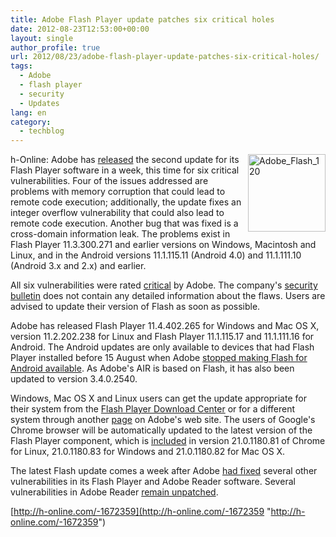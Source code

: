 ```yaml
---
title: Adobe Flash Player update patches six critical holes
date: 2012-08-23T12:53:00+00:00
layout: single
author_profile: true
url: 2012/08/23/adobe-flash-player-update-patches-six-critical-holes/
tags:
  - Adobe
  - flash player
  - security
  - Updates
lang: en
category: 
  - techblog
---
```

<a href="http://lh5.ggpht.com/-cl4YyDO42hg/UDYgqworJcI/AAAAAAAAHJA/KjHVTTHAeAU/s1600-h/Adobe_Flash_120%25255B3%25255D.png" target="_blank"><img title="Adobe_Flash_120" border="0" alt="Adobe_Flash_120" align="right" src="http://lh4.ggpht.com/-UBA2J9Xxfxs/UDYgs1MunfI/AAAAAAAAHJI/7Qq7qp--OU0/Adobe_Flash_120_thumb%25255B1%25255D.png?imgmax=800" width="124" height="124" /></a>h-Online: Adobe has [released](http://blogs.adobe.com/psirt/2012/08/security-updates-available-for-adobe-flash-player-apsb12-19.html) the second update for its Flash Player software in a week, this time for six critical vulnerabilities. Four of the issues addressed are problems with memory corruption that could lead to remote code execution; additionally, the update fixes an integer overflow vulnerability that could also lead to remote code execution. Another bug that was fixed is a cross-domain information leak. The problems exist in Flash Player 11.3.300.271 and earlier versions on Windows, Macintosh and Linux, and in the Android versions 11.1.115.11 (Android 4.0) and 11.1.111.10 (Android 3.x and 2.x) and earlier. 

All six vulnerabilities were rated [critical](http://www.adobe.com/support/security/severity_ratings.html) by Adobe. The company's [security bulletin](http://www.adobe.com/support/security/bulletins/apsb12-19.html) does not contain any detailed information about the flaws. Users are advised to update their version of Flash as soon as possible. 

Adobe has released Flash Player 11.4.402.265 for Windows and Mac OS X, version 11.2.202.238 for Linux and Flash Player 11.1.115.17 and 11.1.111.16 for Android. The Android updates are only available to devices that had Flash Player installed before 15 August when Adobe [stopped making Flash for Android available](http://www.h-online.com/news/item/Android-4-1-to-be-free-of-Flash-Player-1629369.html). As Adobe's AIR is based on Flash, it has also been updated to version 3.4.0.2540. 

Windows, Mac OS X and Linux users can get the update appropriate for their system from the [Flash Player Download Center](http://www.adobe.com/go/getflash) or for a different system through another [page](http://get.adobe.com/flashplayer/otherversions/) on Adobe's web site. The users of Google's Chrome browser will be automatically updated to the latest version of the Flash Player component, which is [included](http://googlechromereleases.blogspot.co.uk/2012/08/stable-channel-update_21.html) in version 21.0.1180.81 of Chrome for Linux, 21.0.1180.83 for Windows and 21.0.1180.82 for Mac OS X. 

The latest Flash update comes a week after Adobe [had fixed](http://www.h-online.com/news/item/Adobe-closes-numerous-critical-holes-in-Reader-and-Acrobat-Update-1667695.html) several other vulnerabilities in its Flash Player and Adobe Reader software. Several vulnerabilities in Adobe Reader [remain unpatched](http://www.h-online.com/news/item/Google-warns-of-using-Adobe-Reader-particularly-on-Linux-1668153.html). 

[http://h-online.com/-1672359](http://h-online.com/-1672359 "http://h-online.com/-1672359")